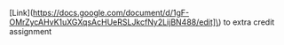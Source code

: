 [Link](https://docs.google.com/document/d/1gF-OMrZycAHvK1uXGXqsAcHUeRSLJkcfNy2LijBN488/edit]\) to extra credit assignment
